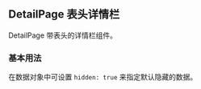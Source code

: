<div class="demo-header">
<p class="overviewicon">
  <span class="wapi-form-usercontact"/>
</p>

## DetailPage 表头详情栏

<nova-uxlink widget-name="DetailPage"></nova-uxlink>

DetailPage 带表头的详情栏组件。
</div>

### 基本用法

在数据对象中可设置 `hidden: true` 来指定默认隐藏的数据。

<nova-demo-view link="detail-page/basic-usage"></nova-demo-view>

<br>

<nova-attributes link="detail-page"></nova-attributes>
